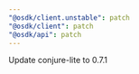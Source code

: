 ```yaml
---
"@osdk/client.unstable": patch
"@osdk/client": patch
"@osdk/api": patch
---
```


Update conjure-lite to 0.7.1
